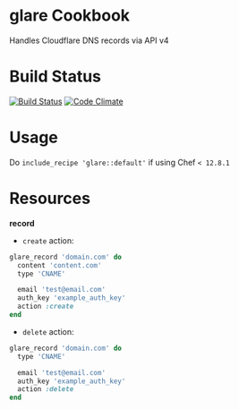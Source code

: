 glare Cookbook
====================

Handles Cloudflare DNS records via API v4


Build Status
============

[![Build Status](https://travis-ci.org/peertransfer/glare-cookbook.svg?branch=master)](https://travis-ci.org/peertransfer/glare-cookbook)
[![Code Climate](https://codeclimate.com/github/peertransfer/glare-cookbook/badges/gpa.svg)](https://codeclimate.com/github/peertransfer/glare-cookbook)

Usage
=====

Do `include_recipe 'glare::default'` if using Chef `< 12.8.1`

Resources
=========

**record**

- `create` action:

```ruby
glare_record 'domain.com' do
  content 'content.com'
  type 'CNAME'

  email 'test@email.com'
  auth_key 'example_auth_key'
  action :create
end
```

- `delete` action:

```ruby
glare_record 'domain.com' do
  type 'CNAME'

  email 'test@email.com'
  auth_key 'example_auth_key'
  action :delete
end
```
